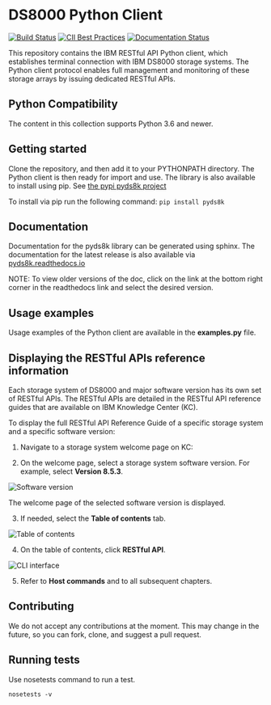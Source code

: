 # DS8000 Python Client

[![Build Status](https://travis-ci.com/IBM/pyds8k.svg?branch=develop)](https://travis-ci.com/IBM/pyds8k)
[![CII Best Practices](https://bestpractices.coreinfrastructure.org/projects/5884/badge)](https://bestpractices.coreinfrastructure.org/projects/5884)
[![Documentation Status](https://readthedocs.org/projects/pyds8k/badge/?version=latest)](https://pyds8k.readthedocs.io/en/latest/?badge=latest)

This repository contains the IBM RESTful API Python client, which establishes terminal connection with IBM DS8000 storage systems. The Python client protocol enables full management and monitoring of these storage arrays by issuing dedicated RESTful APIs.

## Python Compatibility

The content in this collection supports Python 3.6 and newer.

## Getting started

Clone the repository, and then add it to your PYTHONPATH directory. The Python client is then ready for import and use.
The library is also available to install using pip.  See [the pypi pyds8k project](https://pypi.org/project/pyds8k/)

To install via pip run the following command:
```pip install pyds8k```

## Documentation
Documentation for the pyds8k library can be generated using sphinx.
The documentation for the latest release is also available via [pyds8k.readthedocs.io](https://pyds8k.readthedocs.io/en/latest)

NOTE: To view older versions of the doc, click on the link at the bottom right corner in the readthedocs link and select the desired version.

## Usage examples

Usage examples of the Python client are available in the **examples.py** file.

## Displaying the RESTful APIs reference information

Each storage system of DS8000 and major software version has its own set of RESTful APIs. The RESTful APIs are detailed in the RESTful API reference guides that are available on IBM Knowledge Center (KC).

To display the full RESTful API Reference Guide of a specific storage system and a specific software version:

1.	Navigate to a storage system welcome page on KC:


2. On the welcome page, select a storage system software version. For example, select **Version 8.5.3**.

![Software version](https://github.com/IBM/pyds8k/blob/master/images/1.jpg)

The welcome page of the selected software version is displayed.

3. If needed, select the **Table of contents** tab.

![Table of contents](https://github.com/IBM/pyds8k/blob/master/images/2.jpg)

4. On the table of contents, click **RESTful API**.

![CLI interface](https://github.com/IBM/pyds8k/blob/master/images/3.jpg)

5.	Refer to **Host commands** and to all subsequent chapters.

## Contributing
We do not accept any contributions at the moment. This may change in the future, so you can fork, clone, and suggest a pull request.

## Running tests
Use nosetests command to run a test.

    nosetests -v

